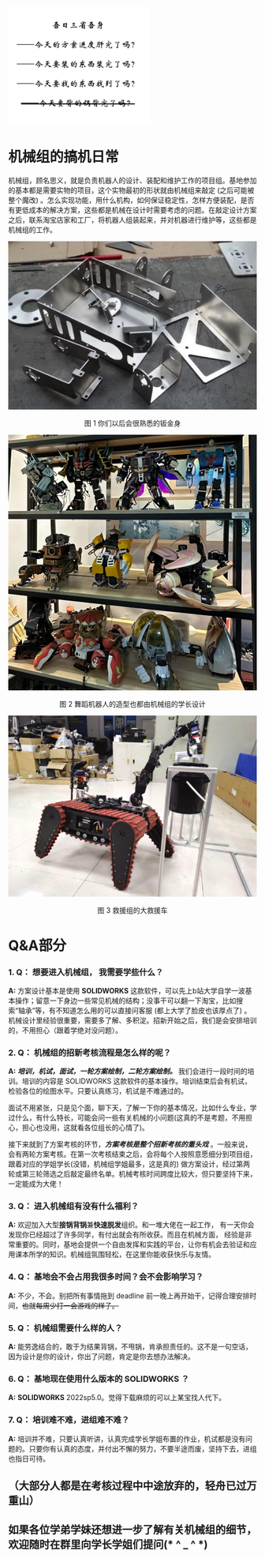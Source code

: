 ![机械0](assets/机械0.png)
# 机械组的搞机日常

机械组，顾名思义，就是负责机器人的设计、装配和维护工作的项目组。基地参加的基本都是需要实物的项目，这个实物最初的形状就由机械组来敲定 (之后可能被整个魔改) 。怎么实现功能，用什么机构，如何保证稳定性，怎样方便装配，是否有更低成本的解决方案，这些都是机械在设计时需要考虑的问题。在敲定设计方案之后，联系淘宝店家和工厂，将机器人组装起来，并对机器进行维护等，这些都是机械组的工作。

![机械1](assets/机械1.png)
<center>图 1 你们以后会很熟悉的钣金身</center>

![机械2](assets/机械2.jpg)
<center>图 2 舞蹈机器人的造型也都由机械组的学长设计</center>

![机械3](assets/机械3.png)
<center>图 3 救援组的大救援车</center>

# Q&A部分

### 1. Q： 想要进入机械组， 我需要学些什么？
**A:** 方案设计基本是使用 **SOLIDWORKS** 这款软件，可以先上b站大学自学一波基本操作；留意一下身边一些常见机械的结构；没事干可以翻一下淘宝，比如搜索“轴承”等，有不知道怎么用的可以直接问客服 (都上大学了脸皮也该厚点了) 。机械设计里经验很重要，需要多了解、多积淀。招新开始之后，我们是会安排培训的，不用担心（跟着学绝对没问题）。

### 2. Q： 机械组的招新考核流程是怎么样的呢？
**A:** ***培训，机试，面试，一轮方案绘制，二轮方案绘制。*** 我们会进行一段时间的培训。培训的内容是 SOLIDWORKS 这款软件的基本操作。培训结束后会有机试，检验各位的绘图水平。只要认真练习，机试是不难通过的。

面试不用紧张，只是见个面，聊下天，了解一下你的基本情况，比如什么专业，学过什么，有什么特长，可能会问一些有关机械的小问题(这真的不是考题，不用担心，担心也没用，这就看各位组长的心情了)。

接下来就到了方案考核的环节，***方案考核是整个招新考核的重头戏*** 。一般来说，会有两轮方案考核。在第一次考核结束之后，会将每个人按照意愿细分到项目组，跟着对应的学姐学长(没错，机械组学姐最多，这是真的) 做方案设计，经过第两轮或第三轮筛选之后敲定最终名单。机械考核时间跨度比较大，但只要坚持下来，一定能成为大佬！

### 3. Q： 进入机械组有没有什么福利？
**A:** 欢迎加入大型**接锅背锅**兼**快速脱发**组织。和一堆大佬在一起工作， 有一天你会发现你已经超过了许多同学，有付出就会有所收获。而且在机械方面， 经验是非常重要的。同时，基地会提供一个自由发挥和实践的平台，让你有机会去验证和应用课本所学的知识。机械组氛围轻松，在这里你能收获快乐与友情。

### 4. Q： 基地会不会占用我很多时间？会不会影响学习？
**A:** 不少，不会。别把所有事情拖到 deadline 前一晚上再开始干，记得合理安排时间，~~也就每周少打一会游戏的样子。~~

### 5. Q： 机械组需要什么样的人？
**A:** 能劳逸结合的，敢于为结果背锅，不甩锅，肯承担责任的。这不是一句空话，因为设计是你的设计，你出了问题，肯定是你去想办法解决。

### 6. Q： 基地现在使用什么版本的 SOLIDWORKS ？
**A:** **SOLIDWORKS** 2022sp5.0。觉得下载麻烦的可以上某宝找人代下。

### 7. Q： 培训难不难，进组难不难？
**A:** 培训并不难，只要认真听讲，认真完成学长学姐布置的作业，机试都是没有问题的。只要你有认真的态度，并付出不懈的努力，不要半途而废，坚持下去，进组也指日可待。

## （大部分人都是在考核过程中中途放弃的，轻舟已过万重山）

## 如果各位学弟学妹还想进一步了解有关机械组的细节，欢迎随时在群里向学长学姐们提问(* ^ _ ^ *)
